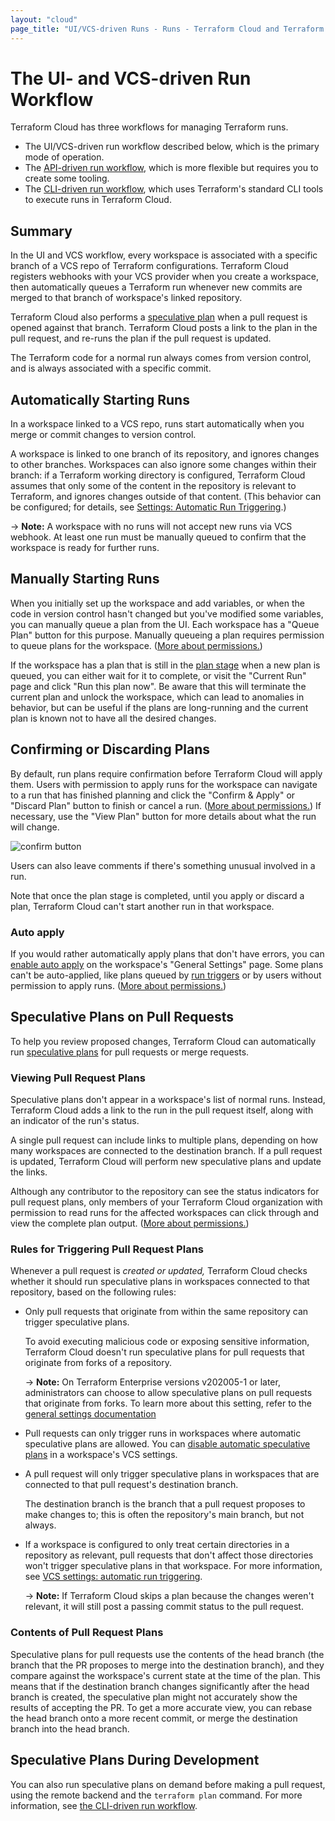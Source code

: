 ```yaml
---
layout: "cloud"
page_title: "UI/VCS-driven Runs - Runs - Terraform Cloud and Terraform Enterprise"
---
```


# The UI- and VCS-driven Run Workflow

Terraform Cloud has three workflows for managing Terraform runs.

- The UI/VCS-driven run workflow described below, which is the primary mode of operation.
- The [API-driven run workflow](./api.html), which is more flexible but requires you to create some tooling.
- The [CLI-driven run workflow](./cli.html), which uses Terraform's standard CLI tools to execute runs in Terraform Cloud.

## Summary

In the UI and VCS workflow, every workspace is associated with a specific branch of a VCS repo of Terraform configurations. Terraform Cloud registers webhooks with your VCS provider when you create a workspace, then automatically queues a Terraform run whenever new commits are merged to that branch of workspace's linked repository.

Terraform Cloud also performs a [speculative plan][] when a pull request is opened against that branch. Terraform Cloud posts a link to the plan in the pull request, and re-runs the plan if the pull request is updated.

[speculative plan]: ./index.html#speculative-plans

The Terraform code for a normal run always comes from version control, and is always associated with a specific commit.

## Automatically Starting Runs

In a workspace linked to a VCS repo, runs start automatically when you merge or commit changes to version control.

A workspace is linked to one branch of its repository, and ignores changes to other branches. Workspaces can also ignore some changes within their branch: if a Terraform working directory is configured, Terraform Cloud assumes that only some of the content in the repository is relevant to Terraform, and ignores changes outside of that content. (This behavior can be configured; for details, see [Settings: Automatic Run Triggering](../workspaces/vcs.html#automatic-run-triggering).)

-> **Note:** A workspace with no runs will not accept new runs via VCS webhook. At least one run must be manually queued to confirm that the workspace is ready for further runs. 

## Manually Starting Runs

When you initially set up the workspace and add variables, or when the code in version control hasn't changed but you've modified some variables, you can manually queue a plan from the UI. Each workspace has a "Queue Plan" button for this purpose. Manually queueing a plan requires permission to queue plans for the workspace. ([More about permissions.](/docs/cloud/users-teams-organizations/permissions.html))

[permissions-citation]: #intentionally-unused---keep-for-maintainers

If the workspace has a plan that is still in the [plan stage](./states.html#2-the-plan-stage) when a new plan is queued, you can either wait for it to complete, or visit the "Current Run" page and click "Run this plan now". Be aware that this will terminate the current plan and unlock the workspace, which can lead to anomalies in behavior, but can be useful if the plans are long-running and the current plan is known not to have all the desired changes.

## Confirming or Discarding Plans

By default, run plans require confirmation before Terraform Cloud will apply them. Users with permission to apply runs for the workspace can navigate to a run that has finished planning and click the "Confirm & Apply" or "Discard Plan" button to finish or cancel a run. ([More about permissions.](/docs/cloud/users-teams-organizations/permissions.html)) If necessary, use the "View Plan" button for more details about what the run will change.

[permissions-citation]: #intentionally-unused---keep-for-maintainers

![confirm button](./images/runs-confirm.png)

Users can also leave comments if there's something unusual involved in a run.

Note that once the plan stage is completed, until you apply or discard a plan, Terraform Cloud can't start another run in that workspace.

### Auto apply

If you would rather automatically apply plans that don't have errors, you can [enable auto apply](../workspaces/settings.html#auto-apply-and-manual-apply) on the workspace's "General Settings" page. Some plans can't be auto-applied, like plans queued by [run triggers](../workspaces/run-triggers.html) or by users without permission to apply runs. ([More about permissions.](/docs/cloud/users-teams-organizations/permissions.html))

[permissions-citation]: #intentionally-unused---keep-for-maintainers

## Speculative Plans on Pull Requests

To help you review proposed changes, Terraform Cloud can automatically run [speculative plans][speculative plan] for pull requests or merge requests.

### Viewing Pull Request Plans

Speculative plans don't appear in a workspace's list of normal runs. Instead, Terraform Cloud adds a link to the run in the pull request itself, along with an indicator of the run's status.

A single pull request can include links to multiple plans, depending on how many workspaces are connected to the destination branch. If a pull request is updated, Terraform Cloud will perform new speculative plans and update the links.

Although any contributor to the repository can see the status indicators for pull request plans, only members of your Terraform Cloud organization with permission to read runs for the affected workspaces can click through and view the complete plan output. ([More about permissions.](/docs/cloud/users-teams-organizations/permissions.html))

[permissions-citation]: #intentionally-unused---keep-for-maintainers

### Rules for Triggering Pull Request Plans

Whenever a pull request is _created or updated,_ Terraform Cloud checks whether it should run speculative plans in workspaces connected to that repository, based on the following rules:

- Only pull requests that originate from within the same repository can trigger speculative plans.

    To avoid executing malicious code or exposing sensitive information, Terraform Cloud doesn't run speculative plans for pull requests that originate from forks of a repository.

    -> **Note:** On Terraform Enterprise versions v202005-1 or later, administrators can choose to allow speculative plans on pull requests that originate from forks. To learn more about this setting, refer to the [general settings documentation](/docs/enterprise/admin/general.html#allow-speculative-plans-on-pull-requests-from-forks)
- Pull requests can only trigger runs in workspaces where automatic speculative plans are allowed. You can [disable automatic speculative plans](/docs/cloud/workspaces/vcs.html#automatic-speculative-plans) in a workspace's VCS settings.
- A pull request will only trigger speculative plans in workspaces that are connected to that pull request's destination branch.

    The destination branch is the branch that a pull request proposes to make changes to; this is often the repository's main branch, but not always.
- If a workspace is configured to only treat certain directories in a repository as relevant, pull requests that don't affect those directories won't trigger speculative plans in that workspace. For more information, see [VCS settings: automatic run triggering](/docs/cloud/workspaces/vcs.html#automatic-run-triggering).

    -> **Note:** If Terraform Cloud skips a plan because the changes weren't relevant, it will still post a passing commit status to the pull request.

### Contents of Pull Request Plans

Speculative plans for pull requests use the contents of the head branch (the branch that the PR proposes to merge into the destination branch), and they compare against the workspace's current state at the time of the plan. This means that if the destination branch changes significantly after the head branch is created, the speculative plan might not accurately show the results of accepting the PR. To get a more accurate view, you can rebase the head branch onto a more recent commit, or merge the destination branch into the head branch.

## Speculative Plans During Development

You can also run speculative plans on demand before making a pull request, using the remote backend and the `terraform plan` command. For more information, see [the CLI-driven run workflow](./cli.html).

